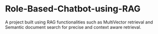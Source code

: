 # Role-Based-Chatbot-using-RAG
A project built using RAG functionalities such as MultiVector retrieval and Semantic document search for precise and context aware retrieval.
